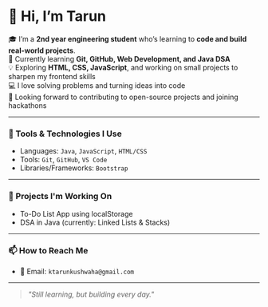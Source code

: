 # 👋 Hi, I’m Tarun

🎓 I’m a **2nd year engineering student** who’s learning to **code and build real-world projects**.  
🌱 Currently learning **Git, GitHub, Web Development, and Java DSA**  
💡 Exploring **HTML, CSS, JavaScript**, and working on small projects to sharpen my frontend skills   
💻 I love solving problems and turning ideas into code  
🚀 Looking forward to contributing to open-source projects and joining hackathons  

---

### 🧰 Tools & Technologies I Use

- Languages: `Java`, `JavaScript`, `HTML/CSS`
- Tools: `Git`, `GitHub`, `VS Code`
- Libraries/Frameworks: `Bootstrap`

---

### 🔭 Projects I'm Working On

- To-Do List App using localStorage
- DSA in Java (currently: Linked Lists & Stacks)

---

### 📫 How to Reach Me

- 📧 Email: `ktarunkushwaha@gmail.com`

---

> *"Still learning, but building every day."*


<!---
hiitarun1/hiitarun1 is a ✨ special ✨ repository because its `README.md` (this file) appears on your GitHub profile.
You can click the Preview link to take a look at your changes.
--->
